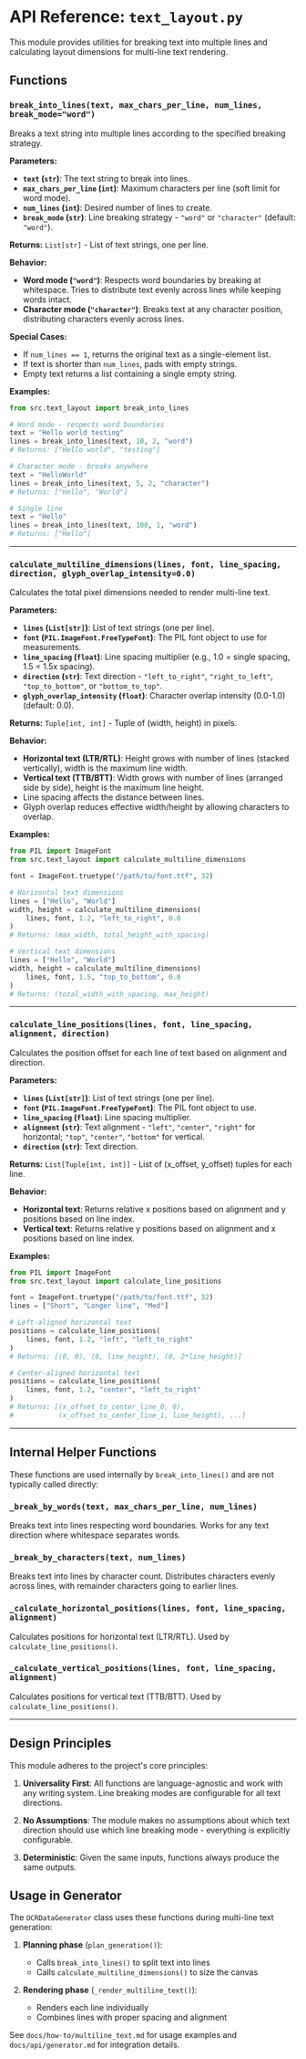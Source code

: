 # API Reference: `text_layout.py`

This module provides utilities for breaking text into multiple lines and calculating layout dimensions for multi-line text rendering.

## Functions

### `break_into_lines(text, max_chars_per_line, num_lines, break_mode="word")`

Breaks a text string into multiple lines according to the specified breaking strategy.

**Parameters:**
- **`text` (`str`)**: The text string to break into lines.
- **`max_chars_per_line` (`int`)**: Maximum characters per line (soft limit for word mode).
- **`num_lines` (`int`)**: Desired number of lines to create.
- **`break_mode` (`str`)**: Line breaking strategy - `"word"` or `"character"` (default: `"word"`).

**Returns:** `List[str]` - List of text strings, one per line.

**Behavior:**
- **Word mode (`"word"`)**: Respects word boundaries by breaking at whitespace. Tries to distribute text evenly across lines while keeping words intact.
- **Character mode (`"character"`)**: Breaks text at any character position, distributing characters evenly across lines.

**Special Cases:**
- If `num_lines == 1`, returns the original text as a single-element list.
- If text is shorter than `num_lines`, pads with empty strings.
- Empty text returns a list containing a single empty string.

**Examples:**
```python
from src.text_layout import break_into_lines

# Word mode - respects word boundaries
text = "Hello world testing"
lines = break_into_lines(text, 10, 2, "word")
# Returns: ["Hello world", "testing"]

# Character mode - breaks anywhere
text = "HelloWorld"
lines = break_into_lines(text, 5, 2, "character")
# Returns: ["Hello", "World"]

# Single line
text = "Hello"
lines = break_into_lines(text, 100, 1, "word")
# Returns: ["Hello"]
```

---

### `calculate_multiline_dimensions(lines, font, line_spacing, direction, glyph_overlap_intensity=0.0)`

Calculates the total pixel dimensions needed to render multi-line text.

**Parameters:**
- **`lines` (`List[str]`)**: List of text strings (one per line).
- **`font` (`PIL.ImageFont.FreeTypeFont`)**: The PIL font object to use for measurements.
- **`line_spacing` (`float`)**: Line spacing multiplier (e.g., 1.0 = single spacing, 1.5 = 1.5x spacing).
- **`direction` (`str`)**: Text direction - `"left_to_right"`, `"right_to_left"`, `"top_to_bottom"`, or `"bottom_to_top"`.
- **`glyph_overlap_intensity` (`float`)**: Character overlap intensity (0.0-1.0) (default: 0.0).

**Returns:** `Tuple[int, int]` - Tuple of (width, height) in pixels.

**Behavior:**
- **Horizontal text (LTR/RTL)**: Height grows with number of lines (stacked vertically), width is the maximum line width.
- **Vertical text (TTB/BTT)**: Width grows with number of lines (arranged side by side), height is the maximum line height.
- Line spacing affects the distance between lines.
- Glyph overlap reduces effective width/height by allowing characters to overlap.

**Examples:**
```python
from PIL import ImageFont
from src.text_layout import calculate_multiline_dimensions

font = ImageFont.truetype("/path/to/font.ttf", 32)

# Horizontal text dimensions
lines = ["Hello", "World"]
width, height = calculate_multiline_dimensions(
    lines, font, 1.2, "left_to_right", 0.0
)
# Returns: (max_width, total_height_with_spacing)

# Vertical text dimensions
lines = ["Hello", "World"]
width, height = calculate_multiline_dimensions(
    lines, font, 1.5, "top_to_bottom", 0.0
)
# Returns: (total_width_with_spacing, max_height)
```

---

### `calculate_line_positions(lines, font, line_spacing, alignment, direction)`

Calculates the position offset for each line of text based on alignment and direction.

**Parameters:**
- **`lines` (`List[str]`)**: List of text strings (one per line).
- **`font` (`PIL.ImageFont.FreeTypeFont`)**: The PIL font object to use.
- **`line_spacing` (`float`)**: Line spacing multiplier.
- **`alignment` (`str`)**: Text alignment - `"left"`, `"center"`, `"right"` for horizontal; `"top"`, `"center"`, `"bottom"` for vertical.
- **`direction` (`str`)**: Text direction.

**Returns:** `List[Tuple[int, int]]` - List of (x_offset, y_offset) tuples for each line.

**Behavior:**
- **Horizontal text**: Returns relative x positions based on alignment and y positions based on line index.
- **Vertical text**: Returns relative y positions based on alignment and x positions based on line index.

**Examples:**
```python
from PIL import ImageFont
from src.text_layout import calculate_line_positions

font = ImageFont.truetype("/path/to/font.ttf", 32)
lines = ["Short", "Longer line", "Med"]

# Left-aligned horizontal text
positions = calculate_line_positions(
    lines, font, 1.2, "left", "left_to_right"
)
# Returns: [(0, 0), (0, line_height), (0, 2*line_height)]

# Center-aligned horizontal text
positions = calculate_line_positions(
    lines, font, 1.2, "center", "left_to_right"
)
# Returns: [(x_offset_to_center_line_0, 0),
#           (x_offset_to_center_line_1, line_height), ...]
```

---

## Internal Helper Functions

These functions are used internally by `break_into_lines()` and are not typically called directly:

### `_break_by_words(text, max_chars_per_line, num_lines)`

Breaks text into lines respecting word boundaries. Works for any text direction where whitespace separates words.

### `_break_by_characters(text, num_lines)`

Breaks text into lines by character count. Distributes characters evenly across lines, with remainder characters going to earlier lines.

### `_calculate_horizontal_positions(lines, font, line_spacing, alignment)`

Calculates positions for horizontal text (LTR/RTL). Used by `calculate_line_positions()`.

### `_calculate_vertical_positions(lines, font, line_spacing, alignment)`

Calculates positions for vertical text (TTB/BTT). Used by `calculate_line_positions()`.

---

## Design Principles

This module adheres to the project's core principles:

1. **Universality First**: All functions are language-agnostic and work with any writing system. Line breaking modes are configurable for all text directions.

2. **No Assumptions**: The module makes no assumptions about which text direction should use which line breaking mode - everything is explicitly configurable.

3. **Deterministic**: Given the same inputs, functions always produce the same outputs.

## Usage in Generator

The `OCRDataGenerator` class uses these functions during multi-line text generation:

1. **Planning phase** (`plan_generation()`):
   - Calls `break_into_lines()` to split text into lines
   - Calls `calculate_multiline_dimensions()` to size the canvas

2. **Rendering phase** (`_render_multiline_text()`):
   - Renders each line individually
   - Combines lines with proper spacing and alignment

See `docs/how-to/multiline_text.md` for usage examples and `docs/api/generator.md` for integration details.

